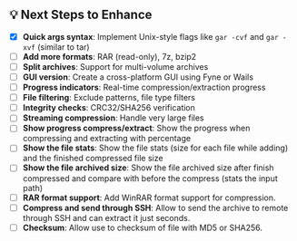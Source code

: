 ## 💡 Next Steps to Enhance

-   [x] **Quick args syntax**: Implement Unix-style flags like `gar -cvf` and `gar -xvf` (similar to tar)
-   [ ] **Add more formats**: RAR (read-only), 7z, bzip2
-   [ ] **Split archives**: Support for multi-volume archives
-   [ ] **GUI version**: Create a cross-platform GUI using Fyne or Wails
-   [ ] **Progress indicators**: Real-time compression/extraction progress
-   [ ] **File filtering**: Exclude patterns, file type filters
-   [ ] **Integrity checks**: CRC32/SHA256 verification
-   [ ] **Streaming compression**: Handle very large files
-   [ ] **Show progress compress/extract**: Show the progress when compressing and extracting with percentage
-   [ ] **Show the file stats**: Show the file stats (size for each file while adding) and the finished compressed file size
-   [ ] **Show the file archived size**: Show the file archived size after finish compressed and compare with before the compress (stats the input path)
-   [ ] **RAR format support**: Add WinRAR format support for compression.
-   [ ] **Compress and send through SSH**: Allow to send the archive to remote through SSH and can extract it just seconds.
-   [ ] **Checksum**: Allow use to checksum of file with MD5 or SHA256.
